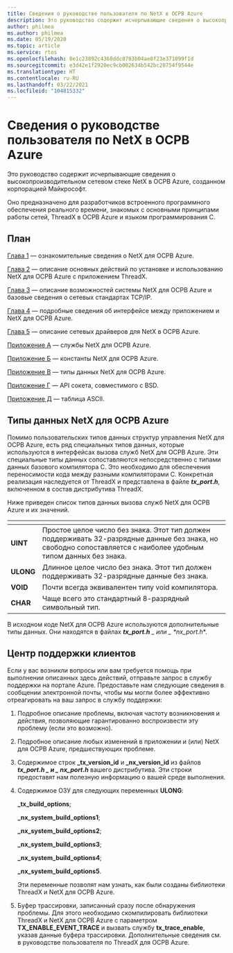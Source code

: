 ```yaml
---
title: Сведения о руководстве пользователя по NetX в ОСРВ Azure
description: Это руководство содержит исчерпывающие сведения о высокопроизводительном сетевом стеке NetX в ОСРВ Azure, созданном корпорацией Майкрософт.
author: philmea
ms.author: philmea
ms.date: 05/19/2020
ms.topic: article
ms.service: rtos
ms.openlocfilehash: 8e1c23892c4360ddc8783b04ae8f23e371899f1d
ms.sourcegitcommit: e3d42e1f2920ec9cb002634b542bc20754f9544e
ms.translationtype: HT
ms.contentlocale: ru-RU
ms.lasthandoff: 03/22/2021
ms.locfileid: "104815332"
---
```

# <a name="about-the-azure-rtos-netx-user-guide"></a>Сведения о руководстве пользователя по NetX в ОСРВ Azure

Это руководство содержит исчерпывающие сведения о высокопроизводительном сетевом стеке NetX в ОСРВ Azure, созданном корпорацией Майкрософт.

Оно предназначено для разработчиков встроенного программного обеспечения реального времени, знакомых с основными принципами работы сетей, ThreadX в ОСРВ Azure и языком программирования C.

## <a name="organization"></a>План

[Глава 1](chapter1.md) — ознакомительные сведения о NetX для ОСРВ Azure.

[Глава 2](chapter2.md) — описание основных действий по установке и использованию NetX для ОСРВ Azure с приложением ThreadX.

[Глава 3](chapter3.md) — описание возможностей системы NetX для ОСРВ Azure и базовые сведения о сетевых стандартах TCP/IP.

[Глава 4](chapter4.md) — подробные сведения об интерфейсе между приложением и NetX для ОСРВ Azure.

[Глава 5](chapter5.md) — описание сетевых драйверов для NetX в ОСРВ Azure.

[Приложение А](appendix-a.md) — службы NetX для ОСРВ Azure.

[Приложение Б](appendix-b.md) — константы NetX для ОСРВ Azure.

[Приложение В](appendix-c.md) — типы данных NetX для ОСРВ Azure.

[Приложение Г](appendix-d.md) — API сокета, совместимого с BSD.

[Приложение Д](appendix-e.md) — таблица ASCII.

## <a name="azure-rtos-netx-data-types"></a>Типы данных NetX для ОСРВ Azure

Помимо пользовательских типов данных структур управления NetX для ОСРВ Azure, есть ряд специальных типов данных, которые используются в интерфейсах вызова служб NetX для ОСРВ Azure. Эти специальные типы данных сопоставляются непосредственно с типами данных базового компилятора C. Это необходимо для обеспечения переносимости кода между разными компиляторами C. Конкретная реализация наследуется от ThreadX и представлена в файле ***tx_port.h***, включенном в состав дистрибутива ThreadX.

Ниже приведен список типов данных вызова служб NetX для ОСРВ Azure и их значений.

| <!-- -->    | <!-- -->    |
| --------- | ------------------------------------------------------------------------------------------------------------------------------------- |
| **UINT**  | Простое целое число без знака. Этот тип должен поддерживать 32-разрядные данные без знака, но свободно сопоставляется с наиболее удобным типом данных без знака. |
| **ULONG** | Длинное целое число без знака. Этот тип должен поддерживать 32-разрядные данные без знака.                                                                      |
| **VOID**  | Почти всегда эквивалентен типу void компилятора.                                                                                 |
| **CHAR**  | Чаще всего это стандартный 8-разрядный символьный тип.                                                                                           |

В исходном коде NetX для ОСРВ Azure используются дополнительные типы данных. Они находятся в файлах ***tx_port.h** _ или _ *_nx_port.h_**.

## <a name="customer-support-center"></a>Центр поддержки клиентов

Если у вас возникли вопросы или вам требуется помощь при выполнении описанных здесь действий, отправьте запрос в службу поддержки на портале Azure. Предоставьте нам следующие сведения в сообщении электронной почты, чтобы мы могли более эффективно отреагировать на ваш запрос в службу поддержки:

1. Подробное описание проблемы, включая частоту возникновения и действия, позволяющие гарантированно воспроизвести эту проблему (если это возможно).

2. Подробное описание любых изменений в приложении и (или) NetX для ОСРВ Azure, предшествующих проблеме.

3. Содержимое строк **_tx_version_id** и **_nx_version_id** из файлов **_tx_port.h_ *_ и _* _nx_port.h_** вашего дистрибутива. Эти строки предоставят нам полезную информацию о вашей среде выполнения.

4. Содержимое ОЗУ для следующих переменных **ULONG**:

    **_tx_build_options**;

    **_nx_system_build_options1**;

    **_nx_system_build_options2**;

    **_nx_system_build_options3**;

    **_nx_system_build_options4**;

    **_nx_system_build_options5**.

    Эти переменные позволят нам узнать, как были созданы библиотеки ThreadX и NetX для ОСРВ Azure.

5. Буфер трассировки, записанный сразу после обнаружения проблемы. Для этого необходимо скомпилировать библиотеки ThreadX и NetX для ОСРВ Azure с параметром **TX_ENABLE_EVENT_TRACE** и вызвать службу **tx_trace_enable**, указав данные буфера трассировки. Дополнительные сведения см. в руководстве пользователя по ThreadX для ОСРВ Azure.
